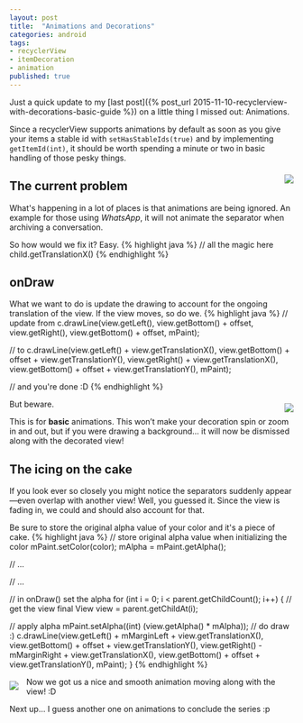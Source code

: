 ```yaml
---
layout: post
title:  "Animations and Decorations"
categories: android
tags:
- recyclerView
- itemDecoration
- animation
published: true
---
```

Just a quick update to my [last post]({% post_url 2015-11-10-recyclerview-with-decorations-basic-guide %}) on a little thing I missed out: Animations.

Since a recyclerView supports animations by default as soon as you give your items a stable id with `setHasStableIds(true)` and by implementing `getItemId(int)`, it should be worth spending a minute or two in basic handling of those pesky things.

<div style="float: right; margin: 0.5em 0em;"><img src="http://1.bp.blogspot.com/-qW1utPsPKfw/VkzNw7XRheI/AAAAAAAAALM/atTsmKcezvI/s1600/ezgif.com-crop%2B%25281%2529.gif"/></div>

## The current problem

What's happening in a lot of places is that animations are being ignored. An example for those using _WhatsApp_, it will not animate the separator when archiving a conversation.

<div style="clear: both;"/>

So how would we fix it? Easy.
{% highlight java %}
// all the magic here
child.getTranslationX()
{% endhighlight %}
## onDraw

What we want to do is update the drawing to account for the ongoing translation of the view. If the view moves, so do we.
{% highlight java %}
// update from
c.drawLine(view.getLeft(),
        view.getBottom() + offset,
        view.getRight(),
        view.getBottom() + offset,
        mPaint);

// to
c.drawLine(view.getLeft() + view.getTranslationX(),
        view.getBottom() + offset + view.getTranslationY(),
        view.getRight() + view.getTranslationX(),
        view.getBottom() + offset + view.getTranslationY(),
        mPaint);

// and you're done :D
{% endhighlight %}
<div style="float: right; margin: 0.5em 0em;"><img src="http://2.bp.blogspot.com/-gyB0yz0m1SY/VkzNxlAifkI/AAAAAAAAALQ/uqqqcmavJwo/s1600/ezgif.com-crop%2B%25282%2529.gif"/></div>

But beware.

This is for **basic** animations. This won’t make your decoration spin or zoom in and out, but if you were drawing a background… it will now be dismissed along with the decorated view!

<div style="clear: both;"/>

## The icing on the cake

If you look ever so closely you might notice the separators suddenly appear—even overlap with another view! Well, you guessed it. Since the view is fading in, we could and should also account for that.

Be sure to store the original alpha value of your color and it's a piece of cake.
{% highlight java %}
// store original alpha value when initializing the color
mPaint.setColor(color);
mAlpha = mPaint.getAlpha();

// ...

// ...

// in onDraw() set the alpha
for (int i = 0; i < parent.getChildCount(); i++) {
  // get the view
  final View view = parent.getChildAt(i);

  // apply alpha
  mPaint.setAlpha((int) (view.getAlpha() * mAlpha));
  // do draw :)
  c.drawLine(view.getLeft() + mMarginLeft + view.getTranslationX(),
      view.getBottom() + offset + view.getTranslationY(),
      view.getRight() - mMarginRight + view.getTranslationX(),
      view.getBottom() + offset + view.getTranslationY(),
      mPaint);
}
{% endhighlight %}
<div style="float: left; margin: 0.5em 1em 0.5em 0em;"><img src="http://1.bp.blogspot.com/-sw-CBAiQv4g/VkzNyapZRvI/AAAAAAAAALY/bUc5tMynojs/s1600/ezgif.com-crop%2B%25283%2529.gif"/></div>

Now we got us a nice and smooth animation moving along with the view! :D

Next up… I guess another one on animations to conclude the series :p

<div style="clear: both;"/>